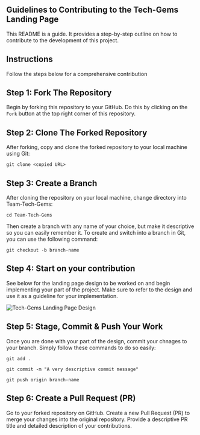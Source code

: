 ## Guidelines to Contributing to the Tech-Gems Landing Page


This README is a guide. 
It provides a step-by-step outline on how to contribute to the development of this project.


## Instructions


Follow the steps below for a comprehensive contribution


## Step 1: Fork The Repository


Begin by forking this repository to your GitHub. 
Do this by clicking on the `Fork` button at the top right corner of this repository.


## Step 2: Clone The Forked Repository


After forking, copy and clone the forked repository to your local machine using Git:

``git clone <copied URL>``


## Step 3: Create a Branch


After cloning the repository on your local machine, change directory into Team-Tech-Gems:

``cd Team-Tech-Gems``

Then create a branch with any name of your choice, 
but make it descriptive so you can easily remember it. 
To create and switch into a branch in Git, you can use the following command:

``git checkout -b branch-name``


## Step 4: Start on your contribution


See below for the landing page design to be worked on and begin implementing your part of the project.
Make sure to refer to the design and use it as a guideline for your implementation.

![Tech-Gems Landing Page Design](https://www.behance.net/gallery/165647389/simple-landing-page)

## Step 5: Stage, Commit & Push Your Work

Once you are done with your part of the design, commit your chnages to your branch. 
Simply follow these commands to do so easily:

``git add .``

``git commit -m "A very descriptive commit message"`` 
 
``git push origin branch-name``

## Step 6: Create a Pull Request (PR)

Go to your forked repository on GitHub.
Create a new Pull Request (PR) to merge your changes into the original repository.
Provide a descriptive PR title and detailed description of your contributions.

